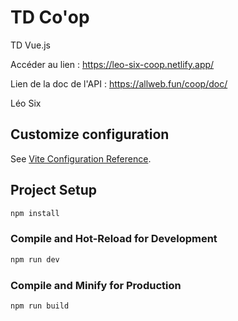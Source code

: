 # TD Co'op

TD Vue.js

Accéder au lien : https://leo-six-coop.netlify.app/

Lien de la doc de l'API : https://allweb.fun/coop/doc/

Léo Six

## Customize configuration

See [Vite Configuration Reference](https://vitejs.dev/config/).

## Project Setup

```sh
npm install
```

### Compile and Hot-Reload for Development

```sh
npm run dev
```

### Compile and Minify for Production

```sh
npm run build
```
